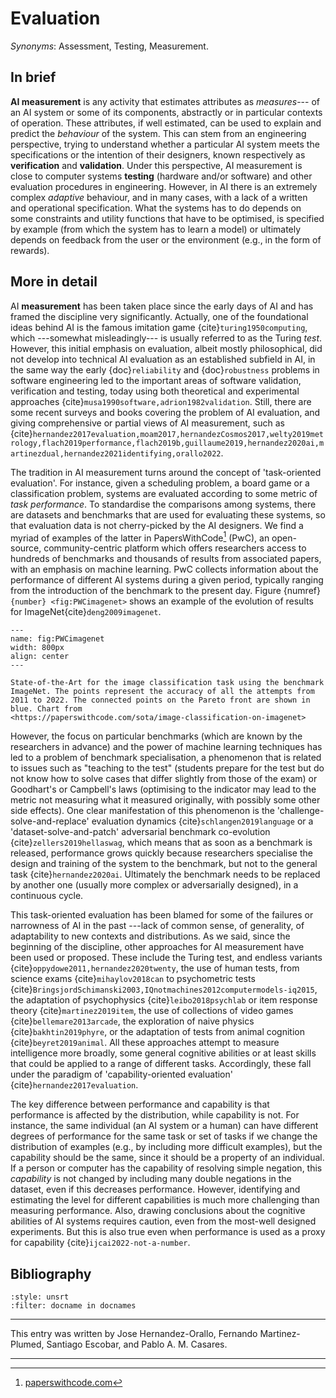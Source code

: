 # Evaluation

*Synonyms*: Assessment, Testing, Measurement.

## In brief

**AI measurement** is any activity that estimates
attributes as *measures*--- of an AI system or some of its components,
abstractly or in particular contexts of operation. These attributes, if
well estimated, can be used to explain and predict the *behaviour* of
the system. This can stem from an engineering perspective, trying to
understand whether a particular AI system meets the specifications or
the intention of their designers, known respectively as
**verification** and **validation**. Under this perspective, AI
measurement is close to computer systems
**testing** (hardware and/or software) and other
evaluation procedures in engineering. However, in AI there is an
extremely complex *adaptive* behaviour, and in many cases, with a lack
of a written and operational specification. What the systems has to do
depends on some constraints and utility functions that have to be
optimised, is specified by example (from which the system has to learn a
model) or ultimately depends on feedback from the user or the
environment (e.g., in the form of rewards).

## More in detail


AI **measurement** has been taken place since the
early days of AI and has framed the discipline very significantly.
Actually, one of the foundational ideas behind AI is the famous
imitation game {cite}`turing1950computing`, which ---somewhat misleadingly---
is usually referred to as the Turing *test*. However, this initial
emphasis on evaluation, albeit mostly philosophical, did not develop
into technical AI evaluation as an established subfield in AI, in the
same way the early {doc}`reliability` and
{doc}`robustness` problems in software engineering
led to the important areas of software validation, verification and
testing, today using both theoretical and experimental approaches
{cite}`musa1990software,adrion1982validation`. Still, there are some recent
surveys and books covering the problem of AI evaluation, and giving
comprehensive or partial views of AI measurement, such as
{cite}`hernandez2017evaluation,moam2017,hernandezCosmos2017,welty2019metrology,flach2019performance,flach2019b,guillaume2019,hernandez2020ai,martinezdual,hernandez2021identifying,orallo2022`.

The tradition in AI measurement turns around the concept of
'task-oriented evaluation'. For instance, given a scheduling problem, a
board game or a classification problem, systems are evaluated according
to some metric of *task performance*. To standardise the comparisons
among systems, there are datasets and benchmarks that are used for
evaluating these systems, so that evaluation data is not cherry-picked
by the AI designers. We find a myriad of examples of the latter in
PapersWithCode[^PwC] (PwC), an open-source, community-centric platform
which offers researchers access to hundreds of benchmarks and thousands
of results from associated papers, with an emphasis on machine learning.
PwC collects information about the performance of different AI systems
during a given period, typically ranging from the introduction of the
benchmark to the present day.
Figure {numref}`{number} <fig:PWCimagenet>` shows an example of the evolution of
results for ImageNet{cite}`deng2009imagenet`.

```{figure} ./PwC.png
---
name: fig:PWCimagenet
width: 800px
align: center
---

State-of-the-Art for the image classification task using the benchmark ImageNet. The points represent the accuracy of all the attempts from 2011 to 2022. The connected points on the Pareto front are shown in blue. Chart from
<https://paperswithcode.com/sota/image-classification-on-imagenet>

```

However, the focus on particular benchmarks (which are known by the
researchers in advance) and the power of machine learning techniques has
led to a problem of benchmark specialisation, a phenomenon that is
related to issues such as "teaching to the test\" (students prepare for
the test but do not know how to solve cases that differ slightly from
those of the exam) or Goodhart's or Campbell's laws (optimising to the
indicator may lead to the metric not measuring what it measured
originally, with possibly some other side effects). One clear
manifestation of this phenomenon is the 'challenge-solve-and-replace'
evaluation dynamics {cite}`schlangen2019language` or a
'dataset-solve-and-patch' adversarial benchmark co-evolution
{cite}`zellers2019hellaswag`, which means that as soon as a benchmark is
released, performance grows quickly because researchers specialise the
design and training of the system to the benchmark, but not to the
general task {cite}`hernandez2020ai`. Ultimately the benchmark needs to be
replaced by another one (usually more complex or adversarially
designed), in a continuous cycle.

This task-oriented evaluation has been blamed for some of the failures
or narrowness of AI in the past ---lack of common sense, of generality,
of adaptability to new contexts and distributions. As we said, since the
beginning of the discipline, other approaches for AI measurement have
been used or proposed. These include the Turing test, and endless
variants {cite}`oppydowe2011,hernandez2020twenty`, the use of human tests,
from science exams {cite}`mihaylov2018can` to psychometric tests
{cite}`BringsjordSchimanski2003,IQnotmachines2012computermodels-iq2015`,
the adaptation of psychophysics {cite}`leibo2018psychlab` or item response
theory {cite}`martinez2019item`, the use of collections of video games
{cite}`bellemare2013arcade`, the exploration of naive physics
{cite}`bakhtin2019phyre`, or the adaptation of tests from animal cognition
{cite}`beyret2019animal`. All these approaches attempt to measure
intelligence more broadly, some general cognitive abilities or at least
skills that could be applied to a range of different tasks. Accordingly,
these fall under the paradigm of 'capability-oriented evaluation'
{cite}`hernandez2017evaluation`.

The key difference between performance and capability is that
performance is affected by the distribution, while capability is not.
For instance, the same individual (an AI system or a human) can have
different degrees of performance for the same task or set of tasks if we
change the distribution of examples (e.g., by including more difficult
examples), but the capability should be the same, since it should be a
property of an individual. If a person or computer has the capability of
resolving simple negation, this *capability* is not changed by including
many double negations in the dataset, even if this decreases
performance. However, identifying and estimating the level for different
capabilities is much more challenging than measuring performance. Also,
drawing conclusions about the cognitive abilities of AI systems requires
caution, even from the most-well designed experiments. But this is also
true even when performance is used as a proxy for capability
{cite}`ijcai2022-not-a-number`.




## Bibliography

```{bibliography}
:style: unsrt
:filter: docname in docnames
```

---
 
This entry was written by Jose Hernandez-Orallo, Fernando Martinez-Plumed, Santiago Escobar, and Pablo A. M. Casares.

---

[^PwC]: [paperswithcode.com](paperswithcode.com)

